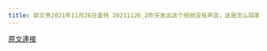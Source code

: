 ```yaml
---
title: 郭文贵2021年11月26日盖特 20211126_2昨天发出这个视频没有声音，这是怎么回事呢？在发发试试……
---
```


[原文連接](https://gnews.org/ThreadView/53483151)


